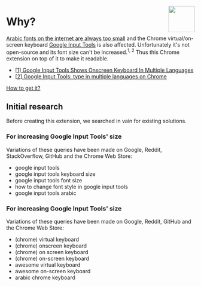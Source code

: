 [<img src="https://rawgit.com/AurelienLourot/google-input-tools-large-keyboard/master/thirdparty/icon280.png" align="right" width="70" height="70">](https://github.com/AurelienLourot/google-input-tools-large-keyboard)

# Why?

[Arabic fonts on the internet are always too small](https://www.alexstrick.com/blog/why-are-arabic-fonts-so-small)
and the Chrome virtual/on-screen keyboard
[Google Input Tools](https://chrome.google.com/webstore/detail/google-input-tools/mclkkofklkfljcocdinagocijmpgbhab)
is also affected. Unfortunately it's not open-source and its font size can't be increased.<sup>1, 2</sup> Thus this
Chrome extension on top of it to make it readable.

* [[1] Google Input Tools Shows Onscreen Keyboard In Multiple Languages](https://www.addictivetips.com/internet-tips/google-input-tools-shows-multiple-language-onscreen-keyboards-chrome/)
* [[2] Google Input Tools: type in multiple languages on Chrome](http://www.techtreme.com/software/google-input-tools-type-in-multiple-languages-on-chrome/)

[How to get it?](../README.md#how-to-get-it)

## Initial research

Before creating this extension, we searched in vain for existing solutions.

### For increasing Google Input Tools' size

Variations of these queries have been made on Google, Reddit, StackOverflow, GitHub and the Chrome
Web Store:

* google input tools
* google input tools keyboard size
* google input tools font size
* how to change font style in google input tools
* google input tools arabic

### For increasing Google Input Tools' size

Variations of these queries have been made on Google, Reddit, GitHub and the Chrome Web Store:

* (chrome) virtual keyboard
* (chrome) onscreen keyboard
* (chrome) on screen keyboard
* (chrome) on-screen keyboard
* awesome virtual keyboard
* awesome on-screen keyboard
* arabic chrome keyboard
